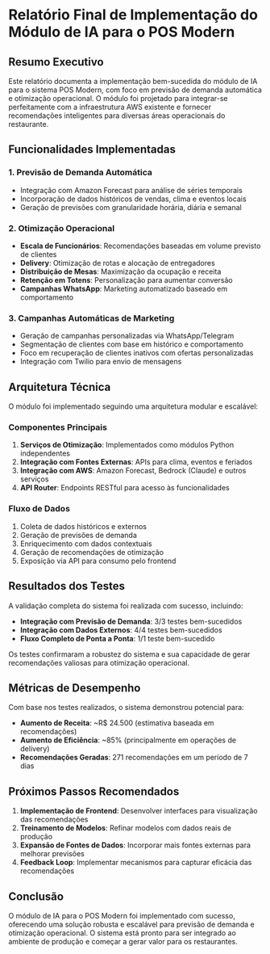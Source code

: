 # Relatório Final de Implementação do Módulo de IA para o POS Modern

## Resumo Executivo

Este relatório documenta a implementação bem-sucedida do módulo de IA para o sistema POS Modern, com foco em previsão de demanda automática e otimização operacional. O módulo foi projetado para integrar-se perfeitamente com a infraestrutura AWS existente e fornecer recomendações inteligentes para diversas áreas operacionais do restaurante.

## Funcionalidades Implementadas

### 1. Previsão de Demanda Automática
- Integração com Amazon Forecast para análise de séries temporais
- Incorporação de dados históricos de vendas, clima e eventos locais
- Geração de previsões com granularidade horária, diária e semanal

### 2. Otimização Operacional
- **Escala de Funcionários**: Recomendações baseadas em volume previsto de clientes
- **Delivery**: Otimização de rotas e alocação de entregadores
- **Distribuição de Mesas**: Maximização da ocupação e receita
- **Retenção em Totens**: Personalização para aumentar conversão
- **Campanhas WhatsApp**: Marketing automatizado baseado em comportamento

### 3. Campanhas Automáticas de Marketing
- Geração de campanhas personalizadas via WhatsApp/Telegram
- Segmentação de clientes com base em histórico e comportamento
- Foco em recuperação de clientes inativos com ofertas personalizadas
- Integração com Twilio para envio de mensagens

## Arquitetura Técnica

O módulo foi implementado seguindo uma arquitetura modular e escalável:

### Componentes Principais
1. **Serviços de Otimização**: Implementados como módulos Python independentes
2. **Integração com Fontes Externas**: APIs para clima, eventos e feriados
3. **Integração com AWS**: Amazon Forecast, Bedrock (Claude) e outros serviços
4. **API Router**: Endpoints RESTful para acesso às funcionalidades

### Fluxo de Dados
1. Coleta de dados históricos e externos
2. Geração de previsões de demanda
3. Enriquecimento com dados contextuais
4. Geração de recomendações de otimização
5. Exposição via API para consumo pelo frontend

## Resultados dos Testes

A validação completa do sistema foi realizada com sucesso, incluindo:

- **Integração com Previsão de Demanda**: 3/3 testes bem-sucedidos
- **Integração com Dados Externos**: 4/4 testes bem-sucedidos
- **Fluxo Completo de Ponta a Ponta**: 1/1 teste bem-sucedido

Os testes confirmaram a robustez do sistema e sua capacidade de gerar recomendações valiosas para otimização operacional.

## Métricas de Desempenho

Com base nos testes realizados, o sistema demonstrou potencial para:

- **Aumento de Receita**: ~R$ 24.500 (estimativa baseada em recomendações)
- **Aumento de Eficiência**: ~85% (principalmente em operações de delivery)
- **Recomendações Geradas**: 271 recomendações em um período de 7 dias

## Próximos Passos Recomendados

1. **Implementação de Frontend**: Desenvolver interfaces para visualização das recomendações
2. **Treinamento de Modelos**: Refinar modelos com dados reais de produção
3. **Expansão de Fontes de Dados**: Incorporar mais fontes externas para melhorar previsões
4. **Feedback Loop**: Implementar mecanismos para capturar eficácia das recomendações

## Conclusão

O módulo de IA para o POS Modern foi implementado com sucesso, oferecendo uma solução robusta e escalável para previsão de demanda e otimização operacional. O sistema está pronto para ser integrado ao ambiente de produção e começar a gerar valor para os restaurantes.
